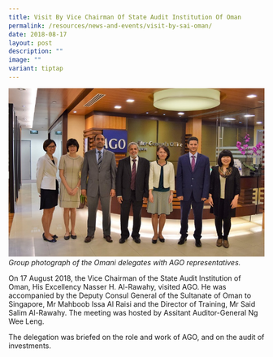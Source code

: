```yaml
---
title: Visit By Vice Chairman Of State Audit Institution Of Oman
permalink: /resources/news-and-events/visit-by-sai-oman/
date: 2018-08-17
layout: post
description: ""
image: ""
variant: tiptap
---
```

![](/images/Visitors/2018_Oman.jpg)
*Group photograph of the Omani delegates with AGO representatives.* 

On 17 August 2018, the Vice Chairman of the State Audit Institution of Oman, His Excellency Nasser H. Al-Rawahy, visited AGO. He was accompanied by the Deputy Consul General of the Sultanate of Oman to Singapore, Mr Mahboob Issa Al Raisi and the Director of Training, Mr Said Salim Al-Rawahy. The meeting was hosted by Assitant Auditor-General Ng Wee Leng.

The delegation was briefed on the role and work of AGO, and on the audit of investments.